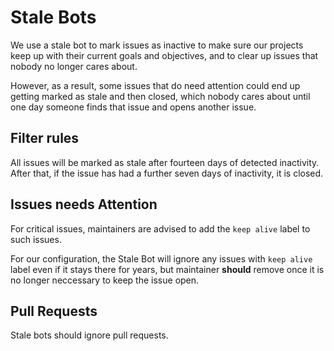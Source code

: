 # Stale Bots

We use a stale bot to mark issues as inactive to make sure our projects keep up with their current goals and objectives, and to clear up issues that nobody no longer cares about.

However, as a result, some issues that do need attention could end up getting marked as stale and then closed, which nobody cares about until one day someone finds that issue and opens another issue.

## Filter rules

All issues will be marked as stale after fourteen days of detected inactivity. After that, if the issue has had a further seven days of inactivity, it is closed.

## Issues needs Attention

For critical issues, maintainers are advised to add the `keep alive` label to such issues.

For our configuration, the Stale Bot will ignore any issues with `keep alive` label even if it stays there for years, but maintainer **should** remove once it is no longer neccessary to keep the issue open.

## Pull Requests

Stale bots should ignore pull requests.
